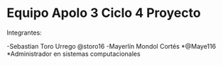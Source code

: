 # Equipo Apolo 3 Ciclo 4 Proyecto
Integrantes:

-Sebastian Toro Urrego @storo16
-Mayerlín Mondol Cortés  *@Maye116    *Administrador en sistemas computacionales
